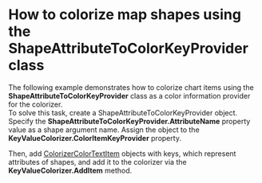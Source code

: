 # How to colorize map shapes using the ShapeAttributeToColorKeyProvider class 


<p>The following example demonstrates how to colorize chart items using the<strong> ShapeAttributeToColorKeyProvider</strong> class as a color information provider for the colorizer.<br />To solve this task, create a ShapeAttributeToColorKeyProvider object. Specify the <strong>ShapeAttributeToColorKeyProvider.AttributeName</strong> property value as a shape argument name. Assign the object to the<strong> KeyValueColorizer.ColorItemKeyProvider</strong> property.</p>
<p>Then, add <a href="https://documentation.devexpress.com/#WindowsForms/clsDevExpressXtraMapColorizerColorTextItemtopic">ColorizerColorTextItem</a> objects with keys, which represent attributes of shapes, and add it to the colorizer via the <strong>KeyValueColorizer.AddItem</strong> method.</p>

<br/>



